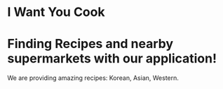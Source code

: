 # I Want You Cook 

<h1><b>Finding Recipes and nearby supermarkets with our application!</b></h1>

We are providing amazing recipes: Korean, Asian, Western.
